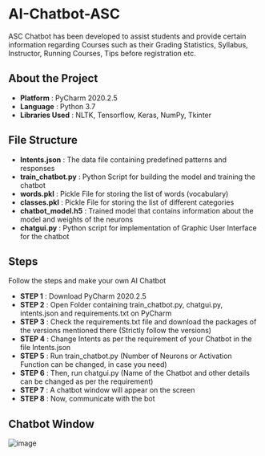 # AI-Chatbot-ASC

ASC Chatbot has been developed to assist students and provide certain information regarding Courses such as their Grading Statistics, Syllabus, Instructor, Running Courses, Tips before registration etc.

## About the Project

* **Platform** : PyCharm 2020.2.5
* **Language** : Python 3.7
* **Libraries Used** : NLTK, Tensorflow, Keras, NumPy, Tkinter


## File Structure
* **Intents.json** : The data file containing predefined patterns and responses
* **train_chatbot.py** : Python Script for building the model and training the chatbot 
* **words.pkl** : Pickle File for storing the list of words (vocabulary)
* **classes.pkl** : Pickle File for storing the list of different categories
* **chatbot_model.h5** : Trained model that contains information about the model and weights of the neurons
* **chatgui.py** : Python script for implementation of Graphic User Interface for the chatbot


## Steps
Follow the steps and make your own AI Chatbot

* **STEP 1** : Download PyCharm 2020.2.5 
* **STEP 2** : Open Folder containing train_chatbot.py, chatgui.py, intents.json and requirements.txt on PyCharm
* **STEP 3** : Check the requirements.txt file and download the packages of the versions mentioned there (Strictly follow the versions)
* **STEP 4** : Change Intents as per the requirement of your Chatbot in the file Intents.json
* **STEP 5** : Run train_chatbot.py (Number of Neurons or Activation Function can be changed, in case you need)
* **STEP 6** : Then, run chatgui.py (Name of the Chatbot and other details can be changed as per the requirement)
* **STEP 7** : A chatbot window will appear on the screen
* **STEP 8** : Now, communicate with the bot

## Chatbot Window
![image](https://user-images.githubusercontent.com/93513034/151418784-a2915f07-dd66-4c49-82a0-0af031bb7a54.png)


